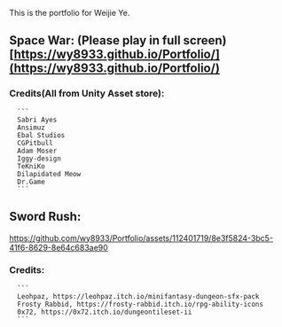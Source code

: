 This is the portfolio for Weijie Ye.
##  Space War: (Please play in full screen)[https://wy8933.github.io/Portfolio/](https://wy8933.github.io/Portfolio/)
###    Credits(All from Unity Asset store): 
      ```
      Sabri Ayes
      Ansimuz
      Ebal Studios
      CGPitbull
      Adam Moser
      Iggy-design
      TeKniKo
      Dilapidated Meow
      Dr.Game
      ```
##  Sword Rush:

https://github.com/wy8933/Portfolio/assets/112401719/8e3f5824-3bc5-41f6-8629-8e64c683ae90


###    Credits: 
      ```
      Leohpaz, https://leohpaz.itch.io/minifantasy-dungeon-sfx-pack
      Frosty Rabbid, https://frosty-rabbid.itch.io/rpg-ability-icons 
      0x72, https://0x72.itch.io/dungeontileset-ii
      ```
